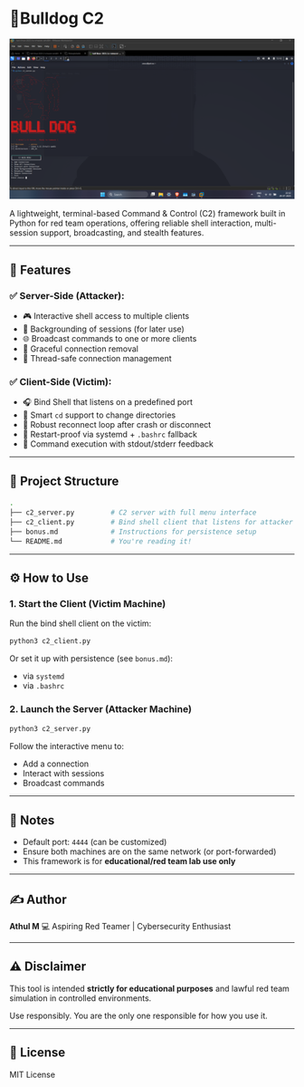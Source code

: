 #  🐶Bulldog  C2
![Bulldog C2 Screenshot](./bulldog.png)

A lightweight, terminal-based Command & Control (C2) framework built in Python for red team operations, offering reliable shell interaction, multi-session support, broadcasting, and stealth features.

---

## 🚀 Features

### ✅ Server-Side (Attacker):

* 🎮 Interactive shell access to multiple clients
* 🔄 Backgrounding of sessions (for later use)
* 🌐 Broadcast commands to one or more clients
* 🧼 Graceful connection removal
* 🔐 Thread-safe connection management

### ✅ Client-Side (Victim):

* 🎧 Bind Shell that listens on a predefined port
* 🧠 Smart `cd` support to change directories
* 🔁 Robust reconnect loop after crash or disconnect
* 🔄 Restart-proof via systemd + `.bashrc` fallback
* 💬 Command execution with stdout/stderr feedback

---

## 📁 Project Structure

```bash
.
├── c2_server.py         # C2 server with full menu interface
├── c2_client.py         # Bind shell client that listens for attacker connection
├── bonus.md             # Instructions for persistence setup
└── README.md            # You're reading it!
```

---

## ⚙️ How to Use

### 1. Start the Client (Victim Machine)

Run the bind shell client on the victim:

```bash
python3 c2_client.py
```

Or set it up with persistence (see `bonus.md`):

* via `systemd`
* via `.bashrc`

### 2. Launch the Server (Attacker Machine)

```bash
python3 c2_server.py
```

Follow the interactive menu to:

* Add a connection
* Interact with sessions
* Broadcast commands

---

## 🧠 Notes

* Default port: `4444` (can be customized)
* Ensure both machines are on the same network (or port-forwarded)
* This framework is for **educational/red team lab use only**

---

## ✍️ Author

**Athul M**
💻 Aspiring Red Teamer | Cybersecurity Enthusiast

---

## ⚠️ Disclaimer

This tool is intended **strictly for educational purposes** and lawful red team simulation in controlled environments.

Use responsibly. You are the only one responsible for how you use it.

---

## 📜 License

MIT License
